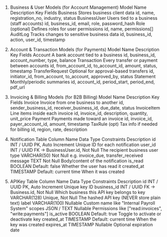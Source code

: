 1. Business & User Models (for Account Management)
Model Name	Description	Key Fields
Business	Stores business client data	id, name, registration_no, industry, status
BusinessUser	Users tied to a business (staff accounts)	id, business_id, email, role, password_hash
Role (optional)	Defines roles for user permissions	id, name, permissions[]
AuditLog	Tracks changes to sensitive business data	id, business_id, action, user_id, timestamp

2. Account & Transaction Models (for Payments)
Model Name	Description	Key Fields
Account	A bank account tied to a business	id, business_id, account_number, type, balance
Transaction	Every transfer or payment between accounts	id, from_account_id, to_account_id, amount, status, timestamp
TransferRequest	Optional for approval-based transfers	id, initiator_id, from_account, to_account, approved_by, status
Statement	Monthly/periodic summaries	id, account_id, period_start, period_end, pdf_url

3. Invoicing & Billing Models (for B2B Billing)
Model Name	Description	Key Fields
Invoice	Invoice from one business to another	id, sender_business_id, receiver_business_id, due_date, status
InvoiceItem	Line items inside each invoice	id, invoice_id, description, quantity, unit_price
Payment	Payments made toward an invoice	id, invoice_id, payer_account_id, amount, timestamp
TaxRule (opt)	Tax info if needed for billing	id, region, rate, description

4.  Notification Table
Column Name	Data Type	Constraints	Description
id	INT / UUID	PK, Auto Increment	Unique ID for each notification
user_id	INT / UUID	FK → BusinessUser.id, Not Null	The recipient business user
type	VARCHAR(50)	Not Null	e.g. invoice_due, transfer_received
message	TEXT	Not Null	Body/content of the notification
is_read	BOOLEAN	Default: false	Whether the user has read it
created_at	TIMESTAMP	Default: current time	When it was created

5. APIKey Table
Column Name	Data Type	Constraints	Description
id	INT / UUID	PK, Auto Increment	Unique key ID
business_id	INT / UUID	FK → Business.id, Not Null	Which business this API key belongs to
key	VARCHAR(128)	Unique, Not Null	The hashed API key (NEVER store plain text)
label	VARCHAR(100)	Nullable	Custom name like "Internal Payroll System"
scopes	JSON / TEXT	Nullable	Permissions like ["read:invoices", "write:payments"]
is_active	BOOLEAN	Default: true	Toggle to activate or deactivate key
created_at	TIMESTAMP	Default: current time	When the key was created
expires_at	TIMESTAMP	Nullable	Optional expiration date